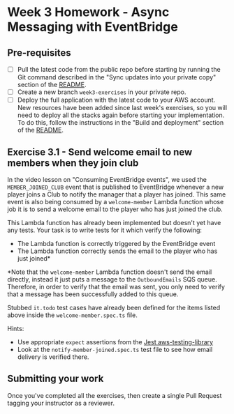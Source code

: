 # Week 3 Homework - Async Messaging with EventBridge

## Pre-requisites
- [ ] Pull the latest code from the public repo before starting by running the Git command described in the "Sync updates into your private copy" section of the [README](../README.md).
- [ ] Create a new branch `week3-exercises` in your private repo.
- [ ] Deploy the full application with the latest code to your AWS account. New resources have been added since last week's exercises, so you will need to deploy all the stacks again before starting your implementation. To do this, follow the instructions in the "Build and deployment" section of the [README](../README.md).

## Exercise 3.1 - Send welcome email to new members when they join club
In the video lesson on "Consuming EventBridge events", we used the `MEMBER_JOINED_CLUB` event that is published to EventBridge whenever a new player joins a Club to notify the manager that a player has joined. This same event is also being consumed by a `welcome-member` Lambda function whose job it is to send a welcome email to the player who has just joined the club.

This Lambda function has already been implemented but doesn't yet have any tests. Your task is to write tests for it which verify the following:
- The Lambda function is correctly triggered by the EventBridge event
- The Lambda function correctly sends the email to the player who has just joined*

*Note that the `welcome-member` Lambda function doesn't send the email directly, instead it just puts a message to the `OutboundEmails` SQS queue. Therefore, in order to verify that the email was sent, you only need to verify that a message has been successfully added to this queue.

Stubbed `it.todo` test cases have already been defined for the items listed above inside the `welcome-member.spec.ts` file.

Hints:
- Use appropriate `expect` assertions from the [Jest aws-testing-library](https://github.com/erezrokah/aws-testing-library/tree/main/src/jest#assertions)
- Look at the `notify-member-joined.spec.ts` test file to see how email delivery is verified there.

## Submitting your work
Once you've completed all the exercises, then create a single Pull Request tagging your instructor as a reviewer.
